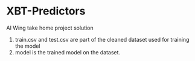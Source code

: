 # XBT-Predictors
AI Wing take home project solution
<br>
1. train.csv and test.csv are part of the cleaned dataset used for training the model
2. model is the trained model on the dataset.
